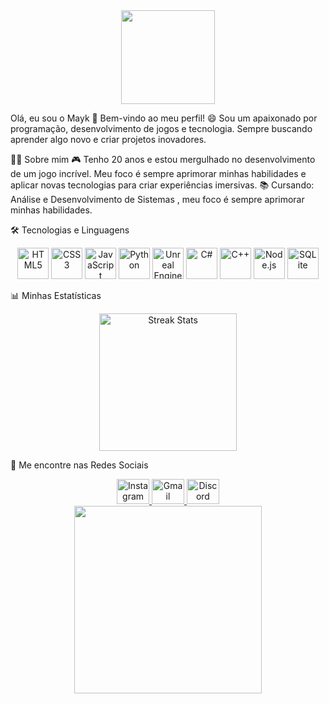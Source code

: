 <div align="center">
<img height="150" src="https://ik.imagekit.io/2cs1xx8pd/artwork.gif" />
</div>

Olá, eu sou o Mayk 👋
Bem-vindo ao meu perfil! 😄
Sou um apaixonado por programação, desenvolvimento de jogos e tecnologia. Sempre buscando aprender algo novo e criar projetos inovadores.

👨‍💻 Sobre mim
🎮 Tenho 20 anos e estou mergulhado no desenvolvimento de um jogo incrível. Meu foco é sempre aprimorar minhas habilidades e aplicar novas tecnologias para criar experiências imersivas.
📚 Cursando: Análise e Desenvolvimento de Sistemas , meu foco é sempre aprimorar minhas habilidades.

🛠 Tecnologias e Linguagens
<div align="center">
<img src="https://cdn.jsdelivr.net/gh/devicons/devicon/icons/html5/html5-original.svg" height="50" alt="HTML5" />
<img src="https://cdn.jsdelivr.net/gh/devicons/devicon/icons/css3/css3-original.svg" height="50" alt="CSS3" />
<img src="https://cdn.jsdelivr.net/gh/devicons/devicon/icons/javascript/javascript-original.svg" height="50" alt="JavaScript" />
<img src="https://cdn.jsdelivr.net/gh/devicons/devicon/icons/python/python-original.svg" height="50" alt="Python" />
<img src="https://cdn.jsdelivr.net/gh/devicons/devicon/icons/unrealengine/unrealengine-original.svg" height="50" alt="Unreal Engine" />
<img src="https://cdn.jsdelivr.net/gh/devicons/devicon/icons/csharp/csharp-original.svg" height="50" alt="C#" />
<img src="https://cdn.jsdelivr.net/gh/devicons/devicon/icons/cplusplus/cplusplus-original.svg" height="50" alt="C++" />
<img src="https://cdn.jsdelivr.net/gh/devicons/devicon/icons/nodejs/nodejs-original.svg" height="50" alt="Node.js" />
<img src="https://cdn.jsdelivr.net/gh/devicons/devicon/icons/sqlite/sqlite-original.svg" height="50" alt="SQLite" />
</div>

📊 Minhas Estatísticas
<div align="center">
<img src="https://streak-stats.demolab.com?user=Mayk0101&locale=pt-br&mode=daily&theme=great-gatsby&hide_border=false&border_radius=5&order=3" height="220" alt="Streak Stats" />
</div>

🔗 Me encontre nas Redes Sociais
<div align="center">
<a href="https://www.instagram.com/MaykViana22" target="_blank">
<img src="https://raw.githubusercontent.com/maurodesouza/profile-readme-generator/master/src/assets/icons/social/instagram/default.svg" width="52" height="40" alt="Instagram" />
</a>
<a href="mailto:douglascardoso3010@gmail.com" target="_blank">
<img src="https://raw.githubusercontent.com/maurodesouza/profile-readme-generator/master/src/assets/icons/social/gmail/default.svg" width="52" height="40" alt="Gmail" />
</a>
<a href="https://discord.gg/9XXzfrMBs6" target="_blank">
<img src="https://raw.githubusercontent.com/maurodesouza/profile-readme-generator/master/src/assets/icons/social/discord/default.svg" width="52" height="40" alt="Discord" />
</a>
</div>

<div align="center">
<img height="300" src="https://ik.imagekit.io/2cs1xx8pd/ant%201.gif?updatedAt=1730913415231" />
</div>
